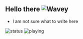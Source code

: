 ## Hello there ![Wavey](https://cdn.discordapp.com/emojis/854655151993913374.gif?size=32&quality=lossless&name=arparrive)

- I am not sure what to write here

![status](https://api.statusbadges.me/badge/status/807170846497570848?labelColor=814D33&color=C78C5E)
![playing](https://api.statusbadges.me/badge/playing/807170846497570848?labelColor=814D33&color=C78C5E)

<!--
**Moodzz1/Moodzz1** is a ✨ _special_ ✨ repository because its `README.md` (this file) appears on your GitHub profile.

Here are some ideas to get you started:

- 🔭 I’m currently working on ...
- 🌱 I’m currently learning ...
- 👯 I’m looking to collaborate on ...
- 🤔 I’m looking for help with ...
- 💬 Ask me about ...
- 📫 How to reach me: ...
- 😄 Pronouns: ...
- ⚡ Fun fact: ...
-->
